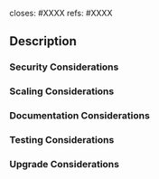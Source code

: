 <!-- < < < < < < < < < < < < < < < < < < < < < < < < < < < < < < < < < ☺
v                               ✰  Thanks for creating a PR! ✰
☺ > > > > > > > > > > > > > > > > > > > > > > > > > > > > > > > > >  -->

<!-- Most PRs should close a specific Issue. All PRs should at least reference one or more Issues. Edit and/or delete the following lines as appropriate (note: you don't need both `refs` and `closes` for the same one): -->

closes: #XXXX
refs: #XXXX

<!-- Integration testing generally doesn't run until a PR is labeled for merge, but can be opted into for every push by adding label 'force:integration', and can be customized to use non-default external targets by including lines here that **start** with leading-`#` directives:
* (https://github.com/Agoric/documentation) #documentation-branch: $BRANCH_NAME
* (https://github.com/endojs/endo) #endo-branch: $BRANCH_NAME
* (https://github.com/Agoric/dapp-offer-up) #getting-started-branch: $BRANCH_NAME
* (https://github.com/Agoric/testnet-load-generator) #loadgen-branch: $BRANCH_NAME

These directives should be removed before adding a merge label, so final integration tests run against default targets.
-->

## Description
<!-- Add a description of the changes that this PR introduces and the files that are the most critical to review. -->

### Security Considerations
<!-- Does this change introduce new assumptions or dependencies that, if violated, could introduce security vulnerabilities? How does this PR change the boundaries between mutually-suspicious components? What new authorities are introduced by this change, perhaps by new API calls? -->

### Scaling Considerations
<!-- Does this change require or encourage significant increase in consumption of CPU cycles, RAM, on-chain storage, message exchanges, or other scarce resources? If so, can that be prevented or mitigated? -->

### Documentation Considerations
<!-- Give our docs folks some hints about what needs to be described to downstream users.  Backwards compatibility: what happens to existing data or deployments when this code is shipped? Do we need to instruct users to do something to upgrade their saved data? If there is no upgrade path possible, how bad will that be for users? -->

### Testing Considerations
<!-- Every PR should of course come with tests of its own functionality. What additional tests are still needed beyond those unit tests? How does this affect CI, other test automation, or the testnet? -->

### Upgrade Considerations
<!-- What aspects of this PR are relevant to upgrading live production systems, and how should they be addressed? -->
